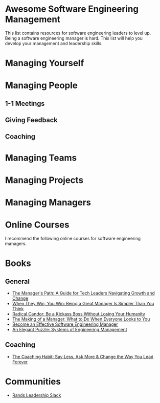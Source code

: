 # Awesome Software Engineering Management

This list contains resources for software engineering leaders to level up. Being a software engineering manager is hard. This list will help you develop your management and leadership skills. 

# Managing Yourself

# Managing People

## 1-1 Meetings
## Giving Feedback
## Coaching

# Managing Teams
# Managing Projects
# Managing Managers

# Online Courses 
I recommend the following online courses for software engineering managers. 

# Books

## General 
- [The Manager's Path: A Guide for Tech Leaders Navigating Growth and Change](https://www.goodreads.com/book/show/33369254-the-manager-s-path])
- [When They Win, You Win: Being a Great Manager Is Simpler Than You Think](https://www.goodreads.com/book/show/58724926-when-they-win-you-win)
- [Radical Candor: Be a Kickass Boss Without Losing Your Humanity](https://www.goodreads.com/book/show/29939161-radical-candor)
- [The Making of a Manager: What to Do When Everyone Looks to You](https://www.goodreads.com/book/show/38821039-the-making-of-a-manager)
- [Become an Effective Software Engineering Manager](https://www.goodreads.com/book/show/50363684-become-an-effective-software-engineering-manager)
- [An Elegant Puzzle: Systems of Engineering Management](https://www.goodreads.com/book/show/45303387-an-elegant-puzzle)

## Coaching
- [The Coaching Habit: Say Less, Ask More & Change the Way You Lead Forever](https://www.goodreads.com/book/show/29342515-the-coaching-habit)

# Communities 

- [Rands Leadership Slack](https://randsinrepose.com/welcome-to-rands-leadership-slack/)

